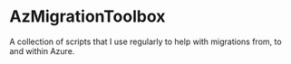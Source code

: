 # AzMigrationToolbox
A collection of scripts that I use regularly to help with migrations from, to and within Azure.
